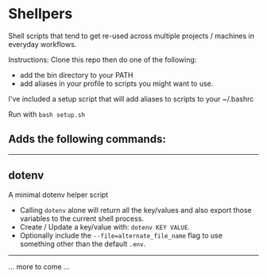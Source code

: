 # Shellpers
Shell scripts that tend to get re-used across multiple projects / machines in everyday workflows.

Instructions:
Clone this repo then do one of the following:
- add the bin directory to your PATH
- add aliases in your profile to scripts you might want to use.

I've included a setup script that will add aliases to scripts to your ~/.bashrc

Run with `bash setup.sh`




## Adds the following commands:
---
## dotenv
A minimal dotenv helper script

- Calling `dotenv` alone will return all the key/values and also export those variables to the current shell process.
- Create / Update a key/value with: `dotenv KEY VALUE`.
- Optionally include the `--file=alternate_file_name` flag to use something other than the default `.env`.

---

... more to come ... 